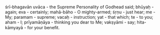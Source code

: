śrī-bhagavān uvāca - the Supreme Personality of Godhead said; bhūyaḥ - again; eva - certainly; mahā-bāho - O mighty-armed; śṛṇu - just hear; me - My; paramam - supreme; vacaḥ - instruction; yat - that which; te - to you; aham - I; prīyamāṇāya - thinking you dear to Me; vakṣyāmi - say; hita-kāmyayā - for your beneﬁt.